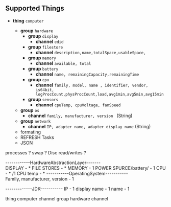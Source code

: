 ## Supported Things

* **thing** `computer`
    * **group** `hardware`
        * **group** `display` 
            * **channel** `edid`
        * **group** `filestore` 
            * **channel** `description,name,totalSpace,usableSpace,`
        * **group** `memory`
            * **channel** `available, total`
        * **group** `battery`
            * **channel** `name, remainingCapacity,remainingTime`
        * **group** `cpu`
            * **channel** `family, model, name , identifier, vendor, is64bit, logProcCount,physProcCount,load,avg1min,avg5min,avg15min`
        * **group** `sensors`
            * **channel** `cpuTemp, cpuVoltage, fanSpeed`
    * **group** `os`
        * **channel** `family, manufacturer, version ` (String)
    * **group** `network`
        * **channel** `IP, adapter name, adapter display name` (String)

    - formating 
    - REFRESH Tasks
    - JSON

processes ?
swap ?
Disc read/writes ?


------------HardwareAbstractionLayer-------  
DISPLAY - *
FILE STORES - *
MEMORY - 1
POWER SPURCE/battery/ - 1
CPU - * /1
CPU temp - *
-----------OperatingSystem-----------      
Family, manufacturer, version - 1


-------------JDK-----------
IP - 1
display name - 1 
name - 1

thing computer
channel group hardware
    channel